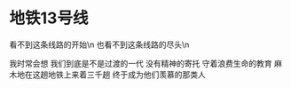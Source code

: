# 地铁13号线

看不到这条线路的开始\n
也看不到这条线路的尽头\n

我时常会想
我们到底是不是过渡的一代
没有精神的寄托
守着浪费生命的教育
麻木地在这趟地铁上来着三千趟
终于成为他们羡慕的那类人




